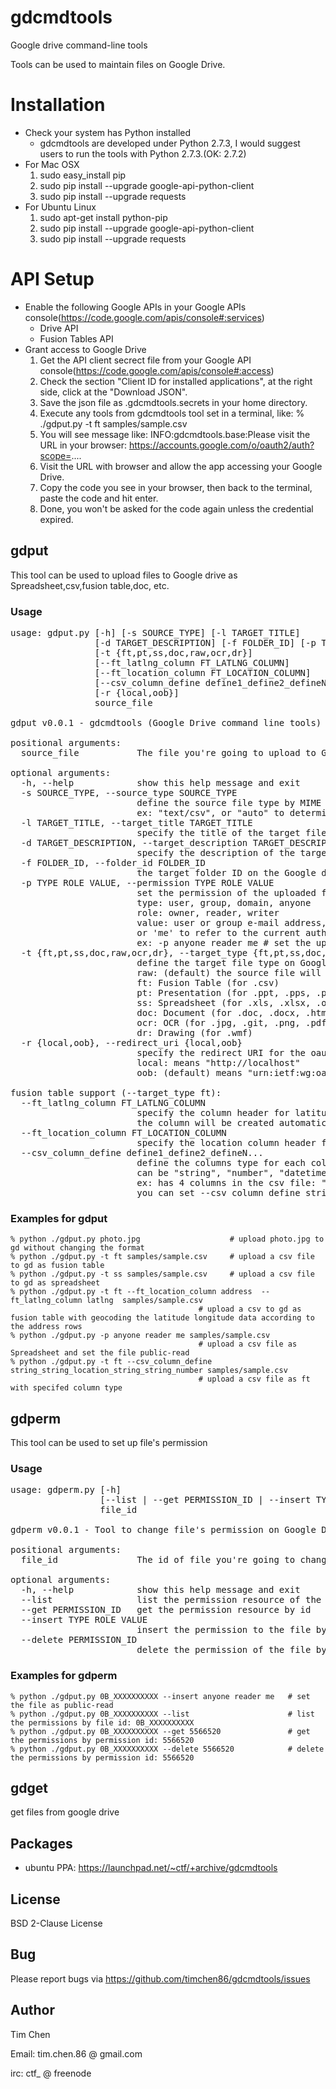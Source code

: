 gdcmdtools
=========
Google drive command-line tools

Tools can be used to maintain files on Google Drive.

# Installation
  * Check your system has Python installed
    * gdcmdtools are developed under Python 2.7.3, I would suggest users to run the tools with Python 2.7.3.(OK: 2.7.2)
  * For Mac OSX
    1. sudo easy_install pip
    1. sudo pip install --upgrade google-api-python-client
    1. sudo pip install --upgrade requests
  * For Ubuntu Linux
    1. sudo apt-get install python-pip
    1. sudo pip install --upgrade google-api-python-client
    1. sudo pip install --upgrade requests

# API Setup
 * Enable the following Google APIs in your Google APIs console(https://code.google.com/apis/console#:services)
   * Drive API
   * Fusion Tables API
 * Grant access to Google Drive
   1. Get the API client secrect file from your Google API console(https://code.google.com/apis/console#:access)
   1. Check the section "Client ID for installed applications", at the right side, click at the "Download JSON".
   1. Save the json file as .gdcmdtools.secrets in your home directory.
   1. Execute any tools from gdcmdtools tool set in a terminal, like: % ./gdput.py -t ft samples/sample.csv 
   1. You will see message like: INFO:gdcmdtools.base:Please visit the URL in your browser: https://accounts.google.com/o/oauth2/auth?scope=....
   1. Visit the URL with browser and allow the app accessing your Google Drive.
   1. Copy the code you see in your browser, then back to the terminal, paste the code and hit enter.
   1. Done, you won't be asked for the code again unless the credential expired.


## gdput
This tool can be used to upload files to Google drive as Spreadsheet,csv,fusion table,doc, etc.

### Usage
<pre>
usage: gdput.py [-h] [-s SOURCE_TYPE] [-l TARGET_TITLE]
                [-d TARGET_DESCRIPTION] [-f FOLDER_ID] [-p TYPE ROLE VALUE]
                [-t {ft,pt,ss,doc,raw,ocr,dr}]
                [--ft_latlng_column FT_LATLNG_COLUMN]
                [--ft_location_column FT_LOCATION_COLUMN]
                [--csv_column_define define1_define2_defineN...]
                [-r {local,oob}]
                source_file

gdput v0.0.1 - gdcmdtools (Google Drive command line tools)

positional arguments:
  source_file           The file you're going to upload to Google Drive

optional arguments:
  -h, --help            show this help message and exit
  -s SOURCE_TYPE, --source_type SOURCE_TYPE
                        define the source file type by MIME type,
                        ex: "text/csv", or "auto" to determine the file type by file name
  -l TARGET_TITLE, --target_title TARGET_TITLE
                        specify the title of the target file
  -d TARGET_DESCRIPTION, --target_description TARGET_DESCRIPTION
                        specify the description of the target file
  -f FOLDER_ID, --folder_id FOLDER_ID
                        the target folder ID on the Google drive
  -p TYPE ROLE VALUE, --permission TYPE ROLE VALUE
                        set the permission of the uploaded file, could be:
                        type: user, group, domain, anyone
                        role: owner, reader, writer
                        value: user or group e-mail address,
                        or 'me' to refer to the current authorized user
                        ex: -p anyone reader me # set the uploaded file public-read
  -t {ft,pt,ss,doc,raw,ocr,dr}, --target_type {ft,pt,ss,doc,raw,ocr,dr}
                        define the target file type on Google Drive, could be:
                        raw: (default) the source file will uploaded without touching
                        ft: Fusion Table (for .csv)
                        pt: Presentation (for .ppt, .pps, .pptx)
                        ss: Spreadsheet (for .xls, .xlsx, .ods, .csv, .tsv, .tab)
                        doc: Document (for .doc, .docx, .html, .htm, .txt, .rtf)
                        ocr: OCR (for .jpg, .git, .png, .pdf)
                        dr: Drawing (for .wmf)
  -r {local,oob}, --redirect_uri {local,oob}
                        specify the redirect URI for the oauth2 flow, could be:
                        local: means "http://localhost"
                        oob: (default) means "urn:ietf:wg:oauth:2.0:oob"

fusion table support (--target_type ft):
  --ft_latlng_column FT_LATLNG_COLUMN
                        specify the column header for latitude and longitude for the fusion table,
                        the column will be created automatically
  --ft_location_column FT_LOCATION_COLUMN
                        specify the location column header for the fusion table
  --csv_column_define define1_define2_defineN...
                        define the columns type for each column of the csv file,
                        can be "string", "number", "datetime", or "location".
                        ex: has 4 columns in the csv file: "name", "age", "birthday", "address".
                        you can set --csv_column_define string_number_datetime_location
</pre>

### Examples for gdput
    % python ./gdput.py photo.jpg                    # upload photo.jpg to gd without changing the format
    % python ./gdput.py -t ft samples/sample.csv     # upload a csv file to gd as fusion table
    % python ./gdput.py -t ss samples/sample.csv     # upload a csv file to gd as spreadsheet
    % python ./gdput.py -t ft --ft_location_column address  --ft_latlng_column latlng  samples/sample.csv 
                                              # upload a csv to gd as fusion table with geocoding the latitude longitude data according to the address rows
    % python ./gdput.py -p anyone reader me samples/sample.csv     
                                              # upload a csv file as Spreadsheet and set the file public-read
    % python ./gdput.py -t ft --csv_column_define string_string_location_string_string_number samples/sample.csv
                                              # upload a csv file as ft with specifed column type


## gdperm
This tool can be used to set up file's permission

### Usage
<pre>
usage: gdperm.py [-h]
                 [--list | --get PERMISSION_ID | --insert TYPE ROLE VALUE | --delete PERMISSION_ID]
                 file_id

gdperm v0.0.1 - Tool to change file's permission on Google Drive - gdcmdtools (Google Drive command line tools)

positional arguments:
  file_id               The id of file you're going to change permission

optional arguments:
  -h, --help            show this help message and exit
  --list                list the permission resource of the file
  --get PERMISSION_ID   get the permission resource by id
  --insert TYPE ROLE VALUE
                        insert the permission to the file by id
  --delete PERMISSION_ID
                        delete the permission of the file by id
</pre>

### Examples for gdperm
    % python ./gdput.py 0B_XXXXXXXXXX --insert anyone reader me   # set the file as public-read
    % python ./gdput.py 0B_XXXXXXXXXX --list                      # list the permissions by file id: 0B_XXXXXXXXXX
    % python ./gdput.py 0B_XXXXXXXXXX --get 5566520               # get the permissions by permission id: 5566520
    % python ./gdput.py 0B_XXXXXXXXXX --delete 5566520            # delete the permissions by permission id: 5566520
    
    
## gdget

get files from google drive


## Packages
  * ubuntu PPA: https://launchpad.net/~ctf/+archive/gdcmdtools



## License
BSD 2-Clause License

## Bug
Please report bugs via https://github.com/timchen86/gdcmdtools/issues

## Author
Tim Chen

Email: tim.chen.86 @ gmail.com

irc: ctf_ @ freenode
